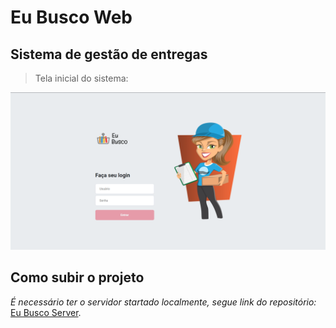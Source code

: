 # Eu Busco Web
## Sistema de gestão de entregas

> Tela inicial do sistema:

![](./github_images/login_page.png)

## Como subir o projeto

_É necessário ter o servidor startado localmente, segue link do repositório:_
[Eu Busco Server](https://github.com/lmoreira256/eu-busco-server).